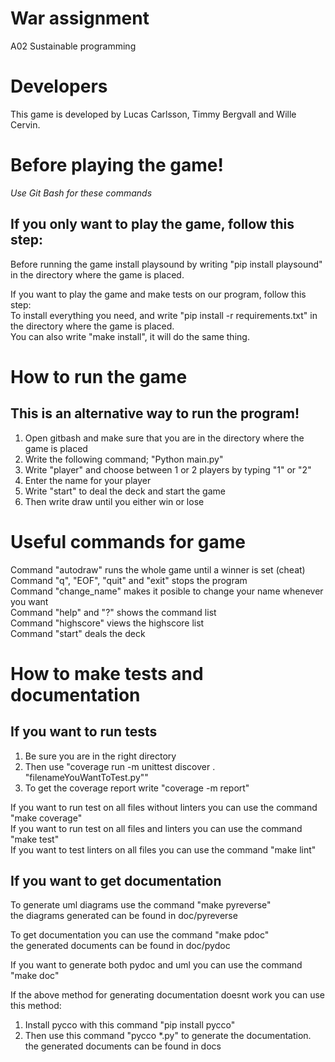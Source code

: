 # War assignment
A02 Sustainable programming

# Developers
This game is developed by Lucas Carlsson, Timmy Bergvall and Wille Cervin.

# Before playing the game!
*Use Git Bash for these commands*
## If you only want to play the game, follow this step:
Before running the game install playsound by writing "pip install playsound" in the directory where the game is placed.

If you want to play the game and make tests on our program, follow this step:<br/>
To install everything you need, and write "pip install -r requirements.txt" in the directory where the game is placed.<br/>
You can also write "make install", it will do the same thing.<br/>

# How to run the game
## This is an alternative way to run the program!
1. Open gitbash and make sure that you are in the directory where the game is placed
2. Write the following command; "Python main.py"
3. Write "player" and choose between 1 or 2 players by typing "1" or "2"
4. Enter the name for your player
5. Write "start" to deal the deck and start the game
6. Then write draw until you either win or lose

# Useful commands for game
Command "autodraw" runs the whole game until a winner is set (cheat)<br/>
Command "q", "EOF", "quit" and "exit" stops the program<br/>
Command "change_name" makes it posible to change your name whenever you want<br/>
Command "help" and "?" shows the command list<br/>
Command "highscore" views the highscore list<br/>
Command "start" deals the deck<br/>

# How to make tests and documentation
## If you want to run tests
1. Be sure you are in the right directory 
2. Then use "coverage run -m unittest discover . "filenameYouWantToTest.py""
3. To get the coverage report write "coverage -m report"

If you want to run test on all files without linters you can use the command "make coverage"<br/>
If you want to run test on all files and linters you can use the command "make test"<br/>
If you want to test linters on all files you can use the command "make lint"<br/>

## If you want to get documentation

To generate uml diagrams use the command "make pyreverse"<br/>
the diagrams generated can be found in doc/pyreverse<br/>

To get documentation you can use the command "make pdoc"<br/>
the generated documents can be found in doc/pydoc<br/>

If you want to generate both pydoc and uml you can use the command "make doc"<br/>

If the above method for generating documentation doesnt work you can use this method:<br/>
1. Install pycco with this command "pip install pycco"
2. Then use this command "pycco *.py" to generate the documentation.
the generated documents can be found in docs<br/>
